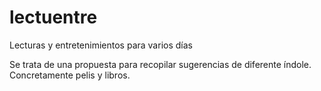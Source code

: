 # lectuentre
Lecturas y entretenimientos para varios días

Se trata de una propuesta para recopilar sugerencias de diferente índole.
Concretamente pelis y libros.
